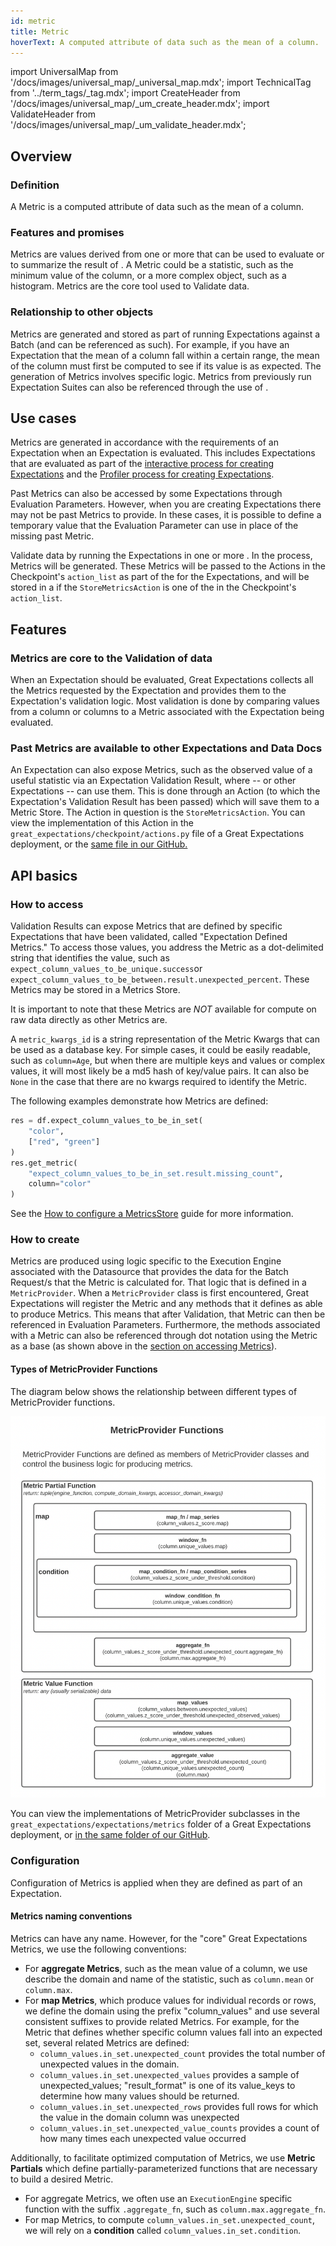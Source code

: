 ```yaml
---
id: metric
title: Metric
hoverText: A computed attribute of data such as the mean of a column.
---
```

import UniversalMap from '/docs/images/universal_map/_universal_map.mdx';
import TechnicalTag from '../term_tags/_tag.mdx';
import CreateHeader from '/docs/images/universal_map/_um_create_header.mdx';
import ValidateHeader from '/docs/images/universal_map/_um_validate_header.mdx';


<UniversalMap setup='inactive' connect='inactive' create='active' validate='active'/> 

## Overview

### Definition

A Metric is a computed attribute of data such as the mean of a column.

### Features and promises

Metrics are values derived from one or more <TechnicalTag relative="../" tag="batch" text="Batches" /> that can be used to evaluate <TechnicalTag relative="../" tag="expectation" text="Expectations" /> or to summarize the result of <TechnicalTag relative="../" tag="validation" text="Validation" />. A Metric could be a statistic, such as the minimum value of the column, or a more complex object, such as a histogram. Metrics are the core tool used to Validate data. 

### Relationship to other objects

Metrics are generated and stored as part of running Expectations against a Batch (and can be referenced as such). For example, if you have an Expectation that the mean of a column fall within a certain range, the mean of the column must first be computed to see if its value is as expected.  The generation of Metrics involves <TechnicalTag relative="../" tag="execution_engine" text="Execution Engine" /> specific logic.  Metrics from previously run Expectation Suites can also be referenced through the use of <TechnicalTag relative="../" tag="evaluation_parameter" text="Evaluation Parameters" />.

## Use cases

<CreateHeader/>

Metrics are generated in accordance with the requirements of an Expectation when an Expectation is evaluated.  This includes Expectations that are evaluated as part of the [interactive process for creating Expectations](../guides/expectations/how_to_create_and_edit_expectations_with_instant_feedback_from_a_sample_batch_of_data.md) and the [Profiler process for creating Expectations](../guides/expectations/how_to_create_and_edit_expectations_with_a_profiler.md).  

Past Metrics can also be accessed by some Expectations through Evaluation Parameters.  However, when you are creating Expectations there may not be past Metrics to provide.  In these cases, it is possible to define a temporary value that the Evaluation Parameter can use in place of the missing past Metric.

<ValidateHeader/>

<TechnicalTag relative="../" tag="checkpoint" text="Checkpoints" /> Validate data by running the Expectations in one or more <TechnicalTag relative="../" tag="expectation_suite" text="Expectation Suite" />.  In the process, Metrics will be generated.  These Metrics will be passed to the Actions in the Checkpoint's `action_list` as part of the <TechnicalTag relative="../" tag="validation_result" text="Validation Results" /> for the Expectations, and will be stored in a <TechnicalTag relative="../" tag="metric_store" text="Metric Store" /> if the `StoreMetricsAction` is one of the <TechnicalTag relative="../" tag="validation_action" text="Actions" /> in the Checkpoint's `action_list`.


## Features

### Metrics are core to the Validation of data

When an Expectation should be evaluated, Great Expectations collects all the Metrics requested by the Expectation and provides them to the Expectation's validation logic. Most validation is done by comparing values from a column or columns to a Metric associated with the Expectation being evaluated.

### Past Metrics are available to other Expectations and Data Docs

An Expectation can also expose Metrics, such as the observed value of a useful statistic via an Expectation Validation Result, where <TechnicalTag relative="../" tag="data_docs" text="Data Docs" /> -- or other Expectations -- can use them.  This is done through an Action (to which the Expectation's Validation Result has been passed) which will save them to a Metric Store.  The Action in question is the `StoreMetricsAction`.  You can view the implementation of this Action in the `great_expectations/checkpoint/actions.py` file of a Great Expectations deployment, or the [same file in our GitHub.](https://github.com/great-expectations/great_expectations/blob/0312642755f6003c70623e9aa3ceed1020373dac/great_expectations/checkpoint/actions.py#L905)

## API basics

### How to access

Validation Results can expose Metrics that are defined by specific Expectations that have been validated, called "Expectation Defined Metrics." To access those values, you address the Metric as a dot-delimited string that identifies the value, such as `expect_column_values_to_be_unique.success`or `expect_column_values_to_be_between.result.unexpected_percent`. These Metrics may be stored in a Metrics Store.

It is important to note that these Metrics are *NOT* available for compute on raw data directly as other Metrics are.

A `metric_kwargs_id` is a string representation of the Metric Kwargs that can be used as a database key. For simple cases, it could be easily readable, such as `column=Age`, but when there are multiple keys and values or complex values, it will most likely be a md5 hash of key/value pairs. It can also be `None` in the case that there are no kwargs required to identify the Metric.

The following examples demonstrate how Metrics are defined:

```python title="Python code"
res = df.expect_column_values_to_be_in_set(
    "color",
    ["red", "green"]
)
res.get_metric(
    "expect_column_values_to_be_in_set.result.missing_count",
    column="color"
)
```

See the [How to configure a MetricsStore](../guides/setup/configuring_metadata_stores/how_to_configure_a_metricsstore.md) guide for more information.

### How to create

Metrics are produced using logic specific to the Execution Engine associated with the Datasource that provides the data for the Batch Request/s that the Metric is calculated for.  That logic that is defined in a `MetricProvider`. When a `MetricProvider` class is first encountered, Great Expectations will register the Metric and any methods that it defines as able to produce Metrics.  This means that after Validation, that Metric can then be referenced in Evaluation Parameters. Furthermore, the methods associated with a Metric can also be referenced through dot notation using the Metric as a base (as shown above in the [section on accessing Metrics](#how-to-access)). 

#### Types of MetricProvider Functions

The diagram below shows the relationship between different types of MetricProvider functions.

![Image](../images/metricprovider.png)

You can view the implementations of MetricProvider subclasses in the `great_expectations/expectations/metrics` folder of a Great Expectations deployment, or [in the same folder of our GitHub](https://github.com/great-expectations/great_expectations/tree/develop/great_expectations/expectations/metrics).

### Configuration

Configuration of Metrics is applied when they are defined as part of an Expectation.

#### Metrics naming conventions

Metrics can have any name. However, for the "core" Great Expectations Metrics, we use the following conventions:

* For **aggregate Metrics**, such as the mean value of a column, we use describe the domain and name of the statistic, such as `column.mean` or `column.max`.
* For **map Metrics**, which produce values for individual records or rows, we define the domain using the prefix "column_values" and use several consistent suffixes to provide related Metrics. For example, for the Metric that defines whether specific column values fall into an expected set, several related Metrics are defined:
    * `column_values.in_set.unexpected_count` provides the total number of unexpected values in the domain.
    * `column_values.in_set.unexpected_values` provides a sample of unexpected_values; "result_format" is one of its
      value_keys to determine how many values should be returned.
    * `column_values.in_set.unexpected_rows` provides full rows for which the value in the domain column was unexpected
    * `column_values.in_set.unexpected_value_counts` provides a count of how many times each unexpected value occurred

Additionally, to facilitate optimized computation of Metrics, we use **Metric Partials** which define partially-parameterized functions that are necessary to build a desired Metric.

* For aggregate Metrics, we often use an `ExecutionEngine` specific function with the suffix `.aggregate_fn`, such as `column.max.aggregate_fn`.
* For map Metrics, to compute `column_values.in_set.unexpected_count`, we will rely on a **condition** called `column_values.in_set.condition`.
